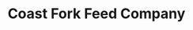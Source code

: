 ---
title: "Coast Fork Feed Company"
url: /cottage-grove/coast-fork-feed-company/
shop: agrarian
---